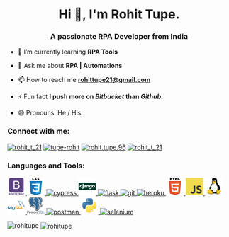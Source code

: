 <!-- ### Hi there, I'm Rohit! 👋 -->

<!--
**Rohitupe/Rohitupe** is a ✨ _special_ ✨ repository because its `README.md` (this file) appears on your GitHub profile.

Here are some ideas to get you started:

- 🔭 I’m currently working on ...
- 🌱 I’m currently learning ...
- 👯 I’m looking to collaborate on ...
- 🤔 I’m looking for help with ...
- 💬 Ask me about ...
- 📫 How to reach me: ...
- 😄 Pronouns: ...
- ⚡ Fun fact: ...
-->

<!-- <h1>Hi there, I'm Rohit! 👋</h1> -->

<!--- 🔭 I’m currently working on my <b>Portfolio</b> -->
<!-- - 🌱 I’m currently planning to learn *PHP* -->
<!-- - 💬 Ask me about Backend Development with *Django* -->
<!--- 📫 How to reach me: [twitter - rohit_t_21](https://twitter.com/rohit_t_21) , [instagram - rohit_t_21](https://www.instagram.com/rohit_t_21/) -->
<!-- - 😄 Pronouns: He / His -->
<!-- - ⚡ Fun fact: I push more on <b>Bitbucket</b> than <b>Github</b>. -->
<!-- <img src="https://github-readme-stats.vercel.app/api?username=Rohitupe&&show_icons=true&title_color=ffffff&icon_color=bb2acf&text_color=daf7dc&bg_color=151515" alt="It's Me"> -->

<!-- New Code -->
<h1 align="center">Hi 👋, I'm Rohit Tupe.</h1>
<h3 align="center">A passionate RPA Developer from India</h3>

<!-- - 🔭 I’m currently working on [My Portfolio](https://rohitupe.github.io/iamrohit.github.io/index.html) -->

- 🌱 I’m currently learning **RPA Tools**

<!-- - 💻 All of my projects are available at [IamROHIT](https://rohitupe.github.io/iamrohit.github.io/projects/project.html) -->

- 💬 Ask me about **RPA | Automations**

- 📫 How to reach me **rohittupe21@gmail.com**

<!-- - 📄 Know about my experiences [IamROHIT](https://rohitupe.github.io/iamrohit.github.io/index.html) --> 

- ⚡ Fun fact **I push more on ***Bitbucket*** **than** ***Github***.**

- 😄 Pronouns: He / His 

<h3 align="left">Connect with me:</h3>
<p align="left">
<a href="https://twitter.com/rohit_t_21" target="_blank"><img align="center" src="https://cdn.jsdelivr.net/npm/simple-icons@3.0.1/icons/twitter.svg" alt="rohit_t_21" height="30" width="40" /></a>
<a href="https://linkedin.com/in/tupe-rohit" target="_blank"><img align="center" src="https://cdn.jsdelivr.net/npm/simple-icons@3.0.1/icons/linkedin.svg" alt="tupe-rohit" height="30" width="40" /></a>
<a href="https://fb.com/rohit.tupe.96" target="_blank"><img align="center" src="https://cdn.jsdelivr.net/npm/simple-icons@3.0.1/icons/facebook.svg" alt="rohit.tupe.96" height="30" width="40" /></a>
<a href="https://instagram.com/rohit_t_21" target="_blank"><img align="center" src="https://cdn.jsdelivr.net/npm/simple-icons@3.0.1/icons/instagram.svg" alt="rohit_t_21" height="30" width="40" /></a>
</p>

<h3 align="left">Languages and Tools:</h3>
<p align="left"> <a href="https://getbootstrap.com" target="_blank"> <img src="https://raw.githubusercontent.com/devicons/devicon/master/icons/bootstrap/bootstrap-plain-wordmark.svg" alt="bootstrap" width="40" height="40"/> </a> <a href="https://www.w3schools.com/css/" target="_blank"> <img src="https://raw.githubusercontent.com/devicons/devicon/master/icons/css3/css3-original-wordmark.svg" alt="css3" width="40" height="40"/> </a> <a href="https://www.cypress.io" target="_blank"> <img src="https://raw.githubusercontent.com/simple-icons/simple-icons/6e46ec1fc23b60c8fd0d2f2ff46db82e16dbd75f/icons/cypress.svg" alt="cypress" width="40" height="40"/> </a> <a href="https://www.djangoproject.com/" target="_blank"> <img src="https://raw.githubusercontent.com/devicons/devicon/master/icons/django/django-original.svg" alt="django" width="40" height="40"/> </a> <a href="https://flask.palletsprojects.com/" target="_blank"> <img src="https://www.vectorlogo.zone/logos/pocoo_flask/pocoo_flask-icon.svg" alt="flask" width="40" height="40"/> </a> <a href="https://git-scm.com/" target="_blank"> <img src="https://www.vectorlogo.zone/logos/git-scm/git-scm-icon.svg" alt="git" width="40" height="40"/> </a> <a href="https://heroku.com" target="_blank"> <img src="https://www.vectorlogo.zone/logos/heroku/heroku-icon.svg" alt="heroku" width="40" height="40"/> </a> <a href="https://www.w3.org/html/" target="_blank"> <img src="https://raw.githubusercontent.com/devicons/devicon/master/icons/html5/html5-original-wordmark.svg" alt="html5" width="40" height="40"/> </a> <a href="https://developer.mozilla.org/en-US/docs/Web/JavaScript" target="_blank"> <img src="https://raw.githubusercontent.com/devicons/devicon/master/icons/javascript/javascript-original.svg" alt="javascript" width="40" height="40"/> </a> <a href="https://www.linux.org/" target="_blank"> <img src="https://raw.githubusercontent.com/devicons/devicon/master/icons/linux/linux-original.svg" alt="linux" width="40" height="40"/> </a> <a href="https://www.mysql.com/" target="_blank"> <img src="https://raw.githubusercontent.com/devicons/devicon/master/icons/mysql/mysql-original-wordmark.svg" alt="mysql" width="40" height="40"/> </a> <a href="https://www.postgresql.org" target="_blank"> <img src="https://raw.githubusercontent.com/devicons/devicon/master/icons/postgresql/postgresql-original-wordmark.svg" alt="postgresql" width="40" height="40"/> </a> <a href="https://postman.com" target="_blank"> <img src="https://www.vectorlogo.zone/logos/getpostman/getpostman-icon.svg" alt="postman" width="40" height="40"/> </a> <a href="https://www.python.org" target="_blank"> <img src="https://raw.githubusercontent.com/devicons/devicon/master/icons/python/python-original.svg" alt="python" width="40" height="40"/> </a> <a href="https://www.selenium.dev" target="_blank"> <img src="https://raw.githubusercontent.com/detain/svg-logos/780f25886640cef088af994181646db2f6b1a3f8/svg/selenium-logo.svg" alt="selenium" width="40" height="40"/> </a> </p>

<p><img align="left" src="https://github-readme-stats.vercel.app/api/top-langs?username=rohitupe&show_icons=true&locale=en&layout=compact" alt="rohitupe" /></p>
<p>&nbsp;<img align="center" src="https://github-readme-stats.vercel.app/api?username=rohitupe&show_icons=true&locale=en" alt="rohitupe" /></p>
